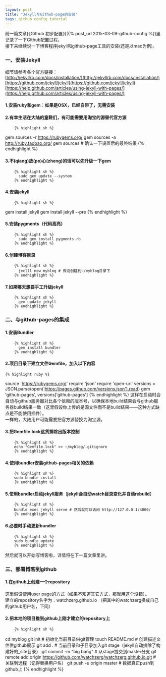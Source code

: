 ```yaml
---
layout: post
title: "Jekyll与Github-page的安装"
tags: github config tutorial
---
```


前一篇文章[《Github 初步配置》]({% post_url 2015-03-09-github-config %})里记录了一下Github配置过程。  
接下来继续说一下博客程序jekyll和github-page工具的安装(还是以mac为例)。

### 一、安装Jekyll
细节请参考各个官方链接：  
[http://jekyllrb.com/docs/installation/](http://jekyllrb.com/docs/installation/)  
[https://github.com/jekyll/jekyll](https://github.com/jekyll/jekyll)  
[https://help.github.com/articles/using-jekyll-with-pages/](https://help.github.com/articles/using-jekyll-with-pages/)  

#### 1.安装ruby和gem：如果是OSX，已经自带了，无需安装

#### 2.有幸生活在大陆的童鞋们，有可能需要用淘宝的源替代官方源
		{% highlight sh %}
gem sources -r https://rubygems.org/
gem sources -a http://ruby.taobao.org/
gem sources # 确认一下设置后的最终结果
		{% endhighlight %}
#### 3.不(qiang)放(po)心(zheng)的话可以先升级一下gem
        {% highlight sh %}
          sudo gem update --system
        {% endhighlight %}
#### 4.安装jekyll
		{% highlight sh %}
gem install jekyll
gem install jekyll --pre
		{% endhighlight %}
#### 5.安装pygments（代码高亮）
        {% highlight sh %}
          sudo gem install pygments.rb
        {% endhighlight %}
#### 6.创建博客目录
        {% highlight sh %}
          jeclll new myblog # 假设创建到~/myblog目录下
        {% endhighlight %}
#### 7.如果哪天想要手工升级jekyll
        {% highlight sh %}
          gem update jekyll
        {% endhighlight %}

### 二、与github-pages的集成

#### 1.安装Bundler
        {% highlight sh %}
          gem install bundler
        {% endhighlight %}
#### 2.项目目录下建立文件Gemfile，加入以下内容
	{% highlight ruby %}
source 'https://rubygems.org/'
require 'json'
require 'open-uri'
versions = JSON.parse(open('https://pages.github.com/versions.json').read)
gem 'github-pages', versions['github-pages']
	{% endhighlight %}
这样在启动时会自动与github服务器对比各个依赖的版本号，以确保本地build结果会与github服务器build结果一致（这里假设你上传的是源文件而不是build结果——这种方式缺点是不能使用插件）。  
一样的，大陆用户可能需要把官方源替换为淘宝源。

#### 3.把Gemfile.lock这货排除出版本控制
        {% highlight sh %}
		echo "Gemfile.lock" >> ~/myblog/.gitignore
        {% endhighlight %}
#### 4.使用bundler安装github-pages相关的依赖
        {% highlight sh %}
		sudo bundle install
        {% endhighlight %}
#### 5.使用bundler启动jekyll服务（jekyll会自动watch目录变化并自动rebuild）
        {% highlight sh %}
		bundle exec jekyll serve # 然后就可以访问 http://127.0.0.1:4000/
        {% endhighlight %}
#### 6.必要时手动更新bundler
        {% highlight sh %}
		sudo bundle update
        {% endhighlight %}

然后就可以开始写博客啦，详情将在下一篇文章里讲。  

### 三、部署博客到github

#### 1.在github上创建一个repository  
这里假设使用user page的方式（如果不知道其它方式，那就用这个没错）。  
建立的repository名字为：watchzerg.github.io （把其中的watchzerg换成自己的github用户名，下同）

#### 2.把本地的项目推到github上刚才建立的repository上
        {% highlight sh %}
cd myblog
git init # 初始化当前目录供git管理
touch README.md # 创建描述文件供github展示
git add . # 当前目录和子目录加入git stage（jekyll自动排除了构建好的_site目录）
git commit -m "big bang" # 从stage提交到master分支
git remote add origin https://github.com/watchzerg/watchzerg.github.io.git # 关联到远程（记得替换用户名）
git push -u origin master # 数据真正push到github上
        {% endhighlight %}










